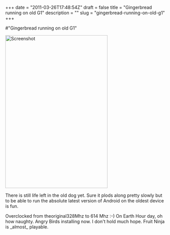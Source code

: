 +++
date = "2011-03-26T17:48:54Z"
draft = false
title = "Gingerbread running on old G1"
description = ""
slug = "gingerbread-running-on-old-g1"
+++

#"Gingerbread running on old G1"


 <div class='p_embed p_image_embed'>
<img alt="Screenshot" height="480" src="http://getfile0.posterous.com/getfile/files.posterous.com/conoroneill/GI6F2RpZspGveQTOfl7dpOlldeGBFARQNvTDLrTDI6TlZdJbnmXh3tueBPgP/screenshot.png" width="320" />
</div>
<p>There is still life left in the old dog yet. Sure it plods along pretty slowly but to be able to run the absolute latest version of Android on the oldest device is fun.</p><p /><div>Overclocked from theoriginal328Mhz to 614 Mhz :-) On Earth Hour day, oh how naughty. Angry Birds installing now. I don&#39;t hold much hope. Fruit Ninja is _almost_ playable.<p /></div>
 
